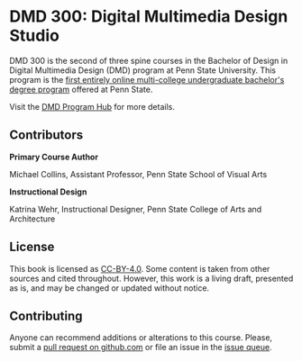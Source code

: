 

# DMD 300: Digital Multimedia Design Studio

DMD 300 is the second of three spine courses in the Bachelor of Design in Digital Multimedia Design (DMD) program at Penn State University. This program is the [first entirely online multi-college undergraduate bachelor's degree program](https://artsandarchitecture.psu.edu/news/e-learning-institute-launches-digital-multimedia-design-online-degree) offered at Penn State.

Visit the [DMD Program Hub](http://dmd.psu.edu/) for more details.



## Contributors

**Primary Course Author**

Michael Collins, Assistant Professor, Penn State School of Visual Arts

**Instructional Design**

Katrina Wehr, Instructional Designer, Penn State College of Arts and Architecture

## License

This book is licensed as [CC-BY-4.0](https://creativecommons.org/licenses/by/4.0/). Some content is taken from other sources and cited throughout. However, this work is a living draft, presented as is, and may be changed or updated without notice.

## Contributing

Anyone can recommend additions or alterations to this course. Please, submit a [pull request on github.com](https://github.com/dmd-program/dmd-300-sp19) or file an issue in the [issue queue](https://github.com/dmd-program/dmd-300-sp19/issues).


